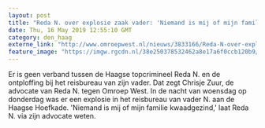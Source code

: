 ```yaml
---
layout: post
title: "Reda N. over explosie zaak vader: 'Niemand is mij of mijn familie kwaadgezind'"
date: Thu, 16 May 2019 12:55:10 GMT
category: den_haag
externe_link: "http://www.omroepwest.nl/nieuws/3833166/Reda-N-over-explosie-zaak-vader-Niemand-is-mij-of-mijn-familie-kwaadgezind"
feature_image: "https://imgw.rgcdn.nl/38e250378532462a8e17a6f0ccb120b9/opener/3832923.jpg"
---
```


Er is geen verband tussen de Haagse topcrimineel Reda N. en de ontploffing bij het reisbureau van zijn vader. Dat zegt Chrisje Zuur, de advocate van Reda N. tegen Omroep West. In de nacht van woensdag op donderdag was er een explosie in het reisbureau van vader N. aan de Haagse Hoefkade. 'Niemand is mij of mijn familie kwaadgezind,' laat Reda N. via zijn advocate weten.
